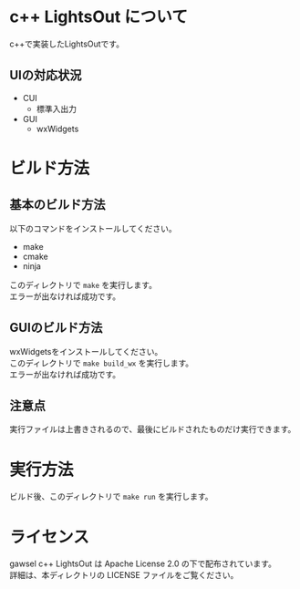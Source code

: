 # c++ LightsOut について

c++で実装したLightsOutです。

## UIの対応状況
- CUI
  - 標準入出力
- GUI
  - wxWidgets

# ビルド方法
## 基本のビルド方法

 以下のコマンドをインストールしてください。
- make
- cmake
- ninja

このディレクトリで `make` を実行します。  
エラーが出なければ成功です。

## GUIのビルド方法

wxWidgetsをインストールしてください。  
このディレクトリで `make build_wx` を実行します。  
エラーが出なければ成功です。

## 注意点
実行ファイルは上書きされるので、最後にビルドされたものだけ実行できます。

# 実行方法
ビルド後、このディレクトリで `make run` を実行します。

# ライセンス
gawsel c++ LightsOut は Apache License 2.0 の下で配布されています。  
詳細は、本ディレクトリの LICENSE ファイルをご覧ください。